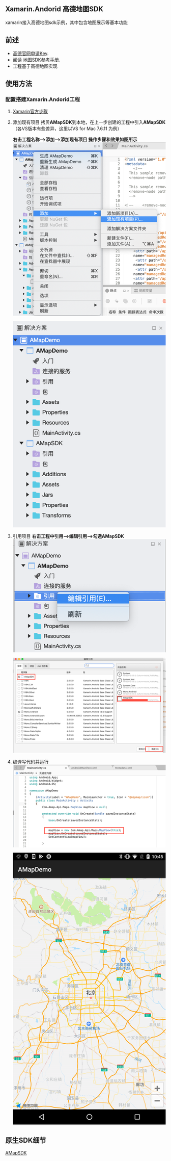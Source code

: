 ## Xamarin.Andorid 高德地图SDK

xamarin接入高德地图sdk示例，其中包含地图展示等基本功能

## 前述 ##
- [高德官网申请Key](http://lbs.amap.com/dev/#/).
- 阅读
  [地图SDK参考手册](http://a.amap.com/lbs/static/unzip/Android_Map_Doc/index.html). 
- 工程基于高德地图实现

## 使用方法 ##
### 配置搭建Xamarin.Andorid工程
1. [Xamarin官方步骤](https://docs.microsoft.com/en-us/xamarin/android/get-started/)

2. 添加现有项目
	拷贝**AMapSDK**到本地，在上一步创建的工程中引入**AMapSDK** （各VS版本有些差异，这里以VS for Mac 7.6.11 为例）

	**右击工程名称-->添加-->添加现有项目 操作步骤和效果如图所示**
	![Screenshot](images/add_lib.png)


	![Screenshot](images/add_lib_result.png)

4. 引用项目
	**右击工程中引用-->编辑引用-->勾选AMapSDK**
	![Screenshot](images/add_reference01.png)


	![Screenshot](images/add_reference02.png)

5. 编译写代码并运行
	![Screenshot](images/call_mapview.png)
	
	![Screenshot](images/show_mapview.png)


## 原生SDK细节 ##
[AMapSDK](AMapSDK/README.md)